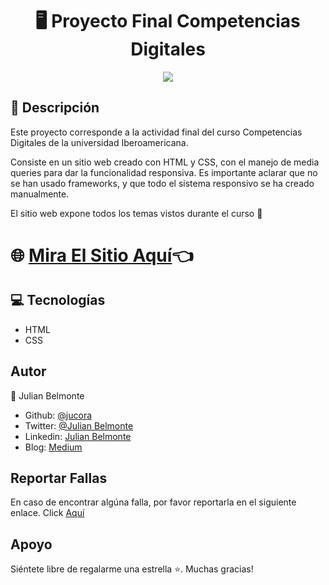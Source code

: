 <h1 align="center">🖥️ Proyecto Final Competencias Digitales</h1>

<p align="center">
  <img src="https://upload.wikimedia.org/wikipedia/commons/3/38/LOGO_CORPORACI%C3%93N_IBEROAMERICANA.png">
</p>

## :pencil: Descripción

Este proyecto corresponde a la actividad final del curso Competencias Digitales de la universidad Iberoamericana.

Consiste en un sitio web creado con HTML y CSS, con el manejo de media queries para dar la funcionalidad responsiva. Es importante aclarar que no se han usado frameworks, 
y que todo el sistema responsivo se ha creado manualmente.

El sitio web expone todos los temas vistos durante el curso 🙂

# :globe_with_meridians: [Mira El Sitio Aquí](https://raw.githack.com/jucora/competencias_digitales/main/index.html):point_left:

## :computer: Tecnologías

- HTML
- CSS

## Autor

:man: Julian Belmonte

- Github: [@jucora](https://github.com/jucora)
- Twitter: [@Julian Belmonte](twitter.com/JulianBelmonte)
- Linkedin: [Julian Belmonte](linkedin.com/in/julianbel)
- Blog: [Medium](https://medium.com/@artjulius)

## Reportar Fallas

En caso de encontrar algúna falla, por favor reportarla en el siguiente enlace. Click [Aquí](https://github.com/jucora/competencias_digitales/issues)

## Apoyo

Siéntete libre de regalarme una estrella :star:. Muchas gracias!

